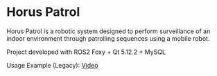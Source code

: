 # Horus Patrol
Horus Patrol is a robotic system designed to perform surveillance of an indoor environment through patrolling sequences using a mobile robot.  

Project developed with ROS2 Foxy + Qt 5.12.2 + MySQL  

Usage Example (Legacy): [Video](https://www.youtube.com/watch?v=uipwF1RvNNM)
